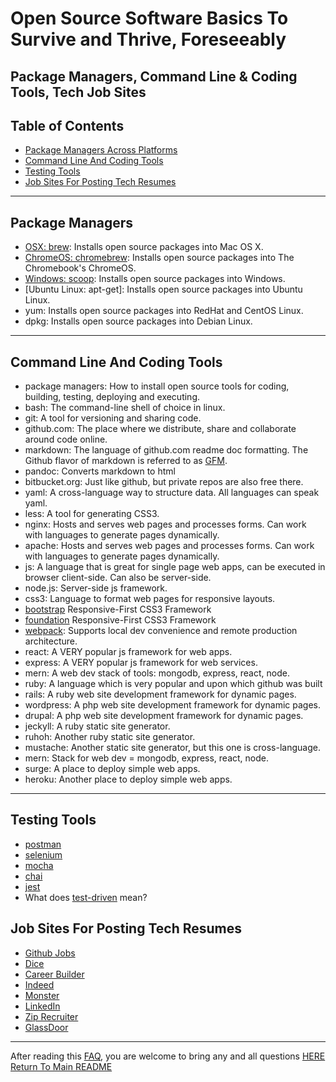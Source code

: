 # Open Source Software Basics To Survive and Thrive, Foreseeably

## Package Managers, Command Line & Coding Tools, Tech Job Sites

## Table of Contents

- [Package Managers Across Platforms](#package-managers)
- [Command Line And Coding Tools](#command-line-and-coding-tools)
- [Testing Tools](#testing-tools)
- [Job Sites For Posting Tech Resumes](#job-sites-for-posting-tech-resumes)

---

## Package Managers

- [OSX: brew](http://brew.sh):             Installs open source packages into Mac OS X.
- [ChromeOS: chromebrew]():                Installs open source packages into The Chromebook's ChromeOS.
- [Windows: scoop](http://scoop.sh):       Installs open source packages into Windows.
- [Ubuntu Linux: apt-get]:          Installs open source packages into Ubuntu Linux.
- yum:              Installs open source packages into RedHat and CentOS Linux.
- dpkg:             Installs open source packages into Debian Linux.

---
## Command Line And Coding Tools

- package managers:     How to install open source tools for coding, building, testing, deploying and executing.
- bash:                 The command-line shell of choice in linux.
- git:                  A tool for versioning and sharing code.
- github.com:           The place where we distribute, share and collaborate around code online.
- markdown:             The language of github.com readme doc formatting.  The Github flavor of markdown is referred to as [GFM](https://github.github.com/gfm/).
- pandoc:               Converts markdown to html
- bitbucket.org:        Just like github, but private repos are also free there.
- yaml:                 A cross-language way to structure data.  All languages can speak yaml.
- less:                 A tool for generating CSS3.
- nginx:                Hosts and serves web pages and processes forms. Can work with languages to generate pages dynamically.
- apache:                Hosts and serves web pages and processes forms. Can work with languages to generate pages dynamically.
- js:                   A language that is great for single page web apps, can be executed in browser client-side.  Can also be server-side.
- node.js:              Server-side js framework.
- css3:                 Language to format web pages for responsive layouts.
- [bootstrap](https://getbootstrap.com/)        Responsive-First CSS3 Framework
- [foundation](https://foundation.zurb.com/sites/download.html//)        Responsive-First CSS3 Framework
- [webpack](https://blog.andrewray.me/webpack-when-to-use-and-why/):              Supports local dev convenience and remote production architecture.
- react:                A VERY popular js framework for web apps.
- express:              A VERY popular js framework for web services.
- mern:                 A web dev stack of tools:  mongodb, express, react, node.
- ruby:                 A language which is very popular and upon which github was built
- rails:                A ruby web site development framework for dynamic pages.
- wordpress:            A php web site development framework for dynamic pages.
- drupal:               A php web site development framework for dynamic pages.
- jeckyll:              A ruby static site generator.
- ruhoh:                Another ruby static site generator.
- mustache:             Another static site generator, but this one is cross-language.
- mern:                 Stack for web dev = mongodb, express, react, node.
- surge:                A place to deploy simple web apps.
- heroku:               Another place to deploy simple web apps.

---

## Testing Tools

- [postman](https://www.getpostman.com/docs/)
- [selenium](http://www.seleniumhq.org/docs/)
- [mocha](https://mochajs.org/)
- [chai](http://chaijs.com/)
- [jest](https://facebook.github.io/jest/docs/en/tutorial-react.html)
- What does [test-driven](https://en.wikipedia.org/wiki/Test-driven_development) mean?

## Job Sites For Posting Tech Resumes

- [Github Jobs](https://jobs.github.com/)
- [Dice](https://www.Dice.com/)
- [Career Builder](https://www.careerbuilder.com/)
- [Indeed](https://www.Indeed.com/)
- [Monster](https://www.Monster.com/)
- [LinkedIn](https://www.linkedin.com/jobs/)
- [Zip Recruiter](https://www.ziprecruiter.com/)
- [GlassDoor](https://www.glassdoor.com/)

---
After reading this [FAQ](faq.md), you are welcome to bring any and all questions [HERE](https://www.facebook.com/groups/BigDataProcessing)  
[Return To Main README](../README.md)